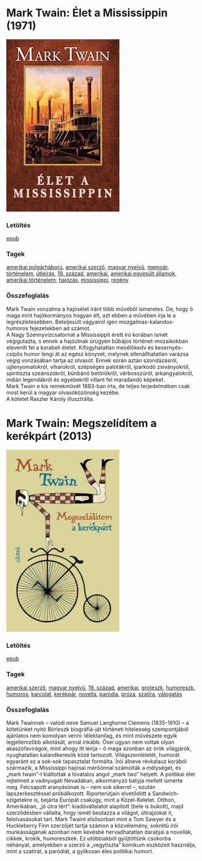 # <a name="id_937">Mark Twain: Élet a Mississippin (1971)</a>
<img src="https://github.com/BercziSandor/calibre_lib/raw/main/libs/main/Mark%20Twain/Elet%20a%20Mississippin%20%28937%29/cover.jpg" alt="cover" width="300"/>

### Letöltés
[epub](https://github.com/BercziSandor/calibre_lib/raw/main/libs/main/Mark%20Twain/Elet%20a%20Mississippin%20%28937%29/Elet%20a%20Mississippin%20-%20Mark%20Twain.epub)

### Tagek
[amerikai polgárháború](https://github.com/berczisandor/calibre_lib/blob/main/libs/main/_tags/amerikai%20polg%c3%a1rh%c3%a1bor%c3%ba.md), [amerikai szerző](https://github.com/berczisandor/calibre_lib/blob/main/libs/main/_tags/amerikai%20szerz%c5%91.md), [magyar nyelvű](https://github.com/berczisandor/calibre_lib/blob/main/libs/main/_tags/magyar%20nyelv%c5%b1.md), [memoár](https://github.com/berczisandor/calibre_lib/blob/main/libs/main/_tags/memo%c3%a1r.md), [történelem](https://github.com/berczisandor/calibre_lib/blob/main/libs/main/_tags/t%c3%b6rt%c3%a9nelem.md), [útleírás](https://github.com/berczisandor/calibre_lib/blob/main/libs/main/_tags/%c3%batle%c3%adr%c3%a1s.md), [19. század](https://github.com/berczisandor/calibre_lib/blob/main/libs/main/_tags/19.%20sz%c3%a1zad.md), [amerikai](https://github.com/berczisandor/calibre_lib/blob/main/libs/main/_tags/amerikai.md), [amerikai egyesült államok](https://github.com/berczisandor/calibre_lib/blob/main/libs/main/_tags/amerikai%20egyes%c3%bclt%20%c3%a1llamok.md), [amerikai történelem](https://github.com/berczisandor/calibre_lib/blob/main/libs/main/_tags/amerikai%20t%c3%b6rt%c3%a9nelem.md), [hajózás](https://github.com/berczisandor/calibre_lib/blob/main/libs/main/_tags/haj%c3%b3z%c3%a1s.md), [mississippi](https://github.com/berczisandor/calibre_lib/blob/main/libs/main/_tags/mississippi.md), [regény](https://github.com/berczisandor/calibre_lib/blob/main/libs/main/_tags/reg%c3%a9ny.md)

### Összefoglalás
<div>
<p>Mark Twain vonzalma a hajósélet iránt több művéből ismeretes. De, hogy ő maga mint hajókormányos hogyan élt, azt ebben a művében írja le a legrészletesebben. Beteljesült vágyairól igen mozgalmas-kalandos-humoros fejezetekben ad számot. <br>A Nagy Szennyvízcsatornát a Mississippit érett író korában ismét végigutazta, s ennek a hajóútnak ürügyén bűbájos történet-mozaikokban eleveníti fel a korabeli életet. Kifogyhatatlan mesélőkedv és kesernyés-csípős humor lengi át az egész könyvet, melynek ellenállhatatlan varázsa végig vonzásában tartja az olvasót. Ennek során aztán szondázásról, ujjlenyomatokról, viharokról, szépséges palotákról, iparkodó zsiványokról, spiritiszta szeánszokról, bűnbánó betörökről, vérbosszúról, arkangyalokról, indián legendákról és egyebekről villant fel maradandó képeket. <br>Mark Twain e kis remekművét 1883-ban írta, de teljes terjedelmében csak most kerül a magyar olvasóközönség kezébe.<br>A kötetet Raszler Károly illusztrálta.</p></div>


# <a name="id_936">Mark Twain: Megszelídítem a kerékpárt (2013)</a>
<img src="https://github.com/BercziSandor/calibre_lib/raw/main/libs/main/Mark%20Twain/Megszeliditem%20a%20kerekpart%20%28936%29/cover.jpg" alt="cover" width="300"/>

### Letöltés
[epub](https://github.com/BercziSandor/calibre_lib/raw/main/libs/main/Mark%20Twain/Megszeliditem%20a%20kerekpart%20%28936%29/Megszeliditem%20a%20kerekpart%20-%20Mark%20Twain.epub)

### Tagek
[amerikai szerző](https://github.com/berczisandor/calibre_lib/blob/main/libs/main/_tags/amerikai%20szerz%c5%91.md), [magyar nyelvű](https://github.com/berczisandor/calibre_lib/blob/main/libs/main/_tags/magyar%20nyelv%c5%b1.md), [19. század](https://github.com/berczisandor/calibre_lib/blob/main/libs/main/_tags/19.%20sz%c3%a1zad.md), [amerikai](https://github.com/berczisandor/calibre_lib/blob/main/libs/main/_tags/amerikai.md), [groteszk](https://github.com/berczisandor/calibre_lib/blob/main/libs/main/_tags/groteszk.md), [humoreszk](https://github.com/berczisandor/calibre_lib/blob/main/libs/main/_tags/humoreszk.md), [humoros](https://github.com/berczisandor/calibre_lib/blob/main/libs/main/_tags/humoros.md), [karcolat](https://github.com/berczisandor/calibre_lib/blob/main/libs/main/_tags/karcolat.md), [kerékpár](https://github.com/berczisandor/calibre_lib/blob/main/libs/main/_tags/ker%c3%a9kp%c3%a1r.md), [novella](https://github.com/berczisandor/calibre_lib/blob/main/libs/main/_tags/novella.md), [paródia](https://github.com/berczisandor/calibre_lib/blob/main/libs/main/_tags/par%c3%b3dia.md), [próza](https://github.com/berczisandor/calibre_lib/blob/main/libs/main/_tags/pr%c3%b3za.md), [szatíra](https://github.com/berczisandor/calibre_lib/blob/main/libs/main/_tags/szat%c3%adra.md), [válogatás](https://github.com/berczisandor/calibre_lib/blob/main/libs/main/_tags/v%c3%a1logat%c3%a1s.md)

### Összefoglalás
<div>
<p>Mark ​Twainnek – valódi neve Samuel Langhorne Clemens (1835-1910) – a kötetünket nyitó Börleszk biográfiá-ját történeti hitelesség szempontjából ajánlatos nem komolyan venni: lélektanilag, és mint művészete egyik legjellemzőbb alkotását, annál inkább. Ősei ugyan nem voltak olyan akaszófavirágok, mint ahogy itt leírja – ő maga azonban az örök világjárók, nyughatatlan kalandkeresők közé tartozott. Világszemléletét, humorát egyaránt ez a sok-sok tapasztalat formálta. Írói álneve révkalauz korából származik, a Mississippi hajósai mérőónnal számolták a mélységet, és „mark twain”-t kiáltottak a hivatalos angol „mark two” helyett. A politikai élet rejtelmeit a vadnyugati Nevadában, alkormányzó bátyja mellett ismerte meg. Felcsapott aranyásónak is – nem sok sikerrel –, ezután lapszerkesztéssel próbálkozott. Riporterútjain elvetődött a Sandwich-szigetekre is, bejárta Európát csakúgy, mint a Közel-Keletet. Otthon, Amerikában, „jó útra tért”: kiadóvállalatot alapított (bele is bukott), majd szerződésben vállalta, hogy ismét beutazza a világot, útirajzokat ír, felolvasásokat tart. Mark Twaint elsősorban mint a Tom Sawyer és a Huckleberry Finn szerzőjét tartja számon a közvélemény, sokrétű írói munkásságának azonban nem kevésbé hervadhatatlan darabjai a novellák, cikkek, krokik, humoreszkek. Ez utóbbiakból gyűjtöttünk csokorba néhányat, amelyekben a szerző a „vegytiszta” komikum eszközeit használja, mint a szatírát, a paródiát, a gyilkosan éles politikai humort.</p></div>


